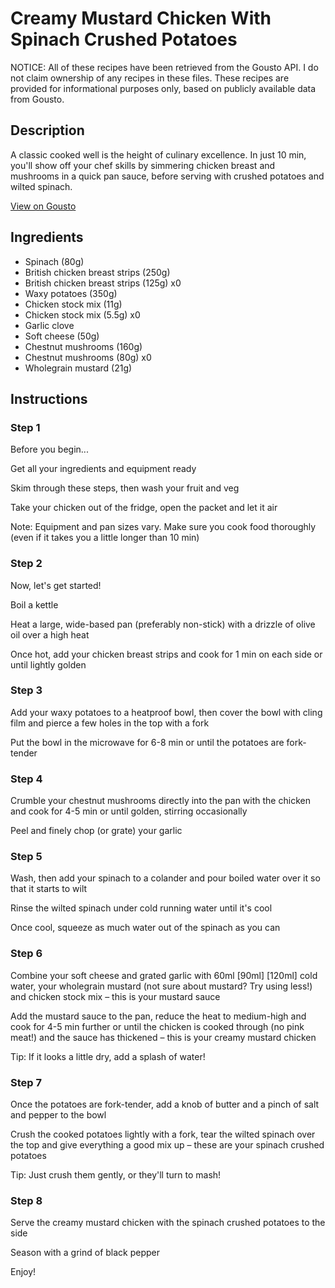 # Creamy Mustard Chicken With Spinach Crushed Potatoes

NOTICE: All of these recipes have been retrieved from the Gousto API. I do not claim ownership of any recipes in these files. These recipes are provided for informational purposes only, based on publicly available data from Gousto.

## Description

A classic cooked well is the height of culinary excellence. In just 10 min, you'll show off your chef skills by simmering chicken breast and mushrooms in a quick pan sauce, before serving with crushed potatoes and wilted spinach.

[View on Gousto](https://www.gousto.co.uk/recipes/cookbook/creamy-mustard-chicken-spinach-crushed-potatoes)

## Ingredients

- Spinach (80g)
- British chicken breast strips (250g)
- British chicken breast strips (125g) x0
- Waxy potatoes (350g)
- Chicken stock mix (11g)
- Chicken stock mix (5.5g) x0
- Garlic clove
- Soft cheese (50g)
- Chestnut mushrooms (160g)
- Chestnut mushrooms (80g) x0
- Wholegrain mustard (21g)

## Instructions


### Step 1

Before you begin...

Get all your ingredients and equipment ready

Skim through these steps, then wash your fruit and veg

Take your chicken out of the fridge, open the packet and let it air

Note: Equipment and pan sizes vary. Make sure you cook food thoroughly (even if it takes you a little longer than 10 min)


### Step 2

Now, let's get started!

Boil a kettle

Heat a large, wide-based pan (preferably non-stick) with a drizzle of olive oil over a high heat

Once hot, add your chicken breast strips and cook for 1 min on each side or until lightly golden


### Step 3

Add your waxy potatoes to a heatproof bowl, then cover the bowl with cling film and pierce a few holes in the top with a fork

Put the bowl in the microwave for 6-8 min<span class="text-danger"> </span>or until the potatoes are fork-tender


### Step 4

Crumble your chestnut mushrooms directly into the pan with the chicken and cook for 4-5 min or until golden, stirring occasionally

Peel and finely chop (or grate) your garlic


### Step 5

Wash, then add your spinach to a colander and pour boiled water over it so that it starts to wilt

Rinse the wilted spinach under cold running water until it's cool

Once cool, squeeze as much water out of the spinach as you can


### Step 6

Combine your soft cheese and grated garlic with 60ml <span class="text-purple">[90ml]</span> <span class="text-danger">[120ml]</span> cold water, your wholegrain mustard (not sure about mustard? Try using less!) and chicken stock mix – this is your mustard sauce

Add the mustard sauce to the pan, reduce the heat to medium-high and cook for 4-5 min further or until the chicken is cooked through (no pink meat!) and the sauce has thickened – this is your creamy mustard chicken

Tip: If it looks a little dry, add a splash of water!


### Step 7

Once the potatoes are fork-tender, add a knob of butter and a pinch of salt and pepper to the bowl

Crush the cooked potatoes lightly with a fork, tear the wilted spinach over the top and give everything a good mix up – these are your spinach crushed potatoes

Tip: Just crush them gently, or they'll turn to mash!

### Step 8

Serve the creamy mustard chicken with the spinach crushed potatoes to the side

Season with a grind of black pepper

Enjoy!

